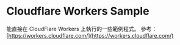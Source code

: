# Cloudflare Workers Sample

能直接在 CloudFlare Workers 上執行的一些範例程式。
參考：[https://workers.cloudflare.com/](https://workers.cloudflare.com/)